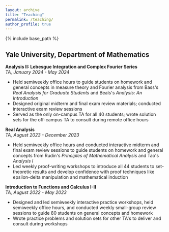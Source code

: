 ```yaml
---
layout: archive
title: "Teaching"
permalink: /teaching/
author_profile: true
---
```


{% include base_path %}

## Yale University, Department of Mathematics

**Analysis II: Lebesgue Integration and Complex Fourier Series**\
_TA, January 2024 - May 2024_
* Held semiweekly office hours to guide students on homework and general concepts in measure theory and Fourier analysis from Bass's _Real Analysis for Graduate Students_ and Beals's _Analysis: An Introduction_
* Designed original midterm and final exam review materials; conducted interactive exam review sessions
* Served as the only on-campus TA for all 40 students; wrote solution sets for the off-campus TA to consult during remote office hours

**Real Analysis**\
_TA, August 2023 - December 2023_
* Held semiweekly office hours and conducted interactive midterm and final exam review sessions to guide students on homework and general concepts from Rudin's _Principles of Mathematical Analysis_ and Tao's _Analysis I_
* Led weekly proof-writing workshops to introduce all 44 students to set-theoretic results and develop confidence with proof techniques like epsilon-delta manipulation and mathematical induction

**Introduction to Functions and Calculus I-II**\
_TA, August 2022 - May 2023_
* Designed and led semiweekly interactive practice workshops, held semiweekly office hours, and conducted weekly small-group review sessions to guide 80 students on general concepts and homework
* Wrote practice problems and solution sets for other TA's to deliver and consult during workshops
